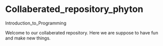 # Collaberated_repository_phyton
Introduction_to_Programming

Welcome to our collaberated repository. 
Here we are suppose to have fun and make new things. 
